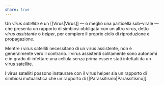 ```yaml
---
share: true
---
```

Un *virus satellite* è un [[Virus|Virus]] — o meglio una particella sub–virale — che presenta un rapporto di simbiosi obbligata con un altro virus, detto *virus assistente* o *helper*, per compiere il proprio ciclo di riproduzione e propagazione.

Mentre i virus satelliti necessitano di un virus assistente, non è generalmente vero il contrario. I virus assistenti solitamente sono autonomi e in grado di infettare una cellula senza prima essere stati infettati da un virus satellite.

I virus satelliti possono instaurare con il virus helper sia un rapporto di simbiosi mutualistica che un rapporto di [[Parassitismo|Parassitismo]].